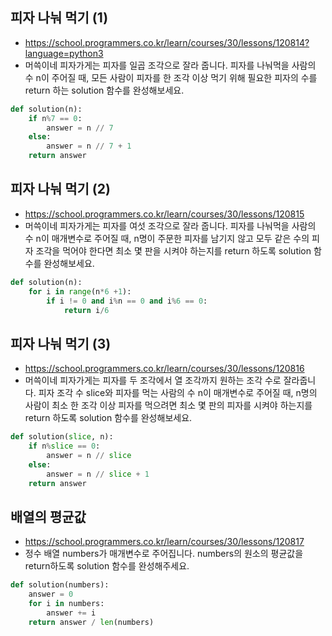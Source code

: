 ## 피자 나눠 먹기 (1)
- https://school.programmers.co.kr/learn/courses/30/lessons/120814?language=python3
- 머쓱이네 피자가게는 피자를 일곱 조각으로 잘라 줍니다. 피자를 나눠먹을 사람의 수 n이 주어질 때, 모든 사람이 피자를 한 조각 이상 먹기 위해 필요한 피자의 수를 return 하는 solution 함수를 완성해보세요.
```python
def solution(n):
    if n%7 == 0:
        answer = n // 7
    else:
        answer = n // 7 + 1
    return answer
```

## 피자 나눠 먹기 (2)
- https://school.programmers.co.kr/learn/courses/30/lessons/120815
- 머쓱이네 피자가게는 피자를 여섯 조각으로 잘라 줍니다. 피자를 나눠먹을 사람의 수 n이 매개변수로 주어질 때, n명이 주문한 피자를 남기지 않고 모두 같은 수의 피자 조각을 먹어야 한다면 최소 몇 판을 시켜야 하는지를 return 하도록 solution 함수를 완성해보세요.
```python
def solution(n):
    for i in range(n*6 +1):
        if i != 0 and i%n == 0 and i%6 == 0:
            return i/6
```

## 피자 나눠 먹기 (3)
- https://school.programmers.co.kr/learn/courses/30/lessons/120816
- 머쓱이네 피자가게는 피자를 두 조각에서 열 조각까지 원하는 조각 수로 잘라줍니다. 피자 조각 수 slice와 피자를 먹는 사람의 수 n이 매개변수로 주어질 때, n명의 사람이 최소 한 조각 이상 피자를 먹으려면 최소 몇 판의 피자를 시켜야 하는지를 return 하도록 solution 함수를 완성해보세요. 
```python
def solution(slice, n):
    if n%slice == 0:
        answer = n // slice
    else:
        answer = n // slice + 1
    return answer
```

## 배열의 평균값
- https://school.programmers.co.kr/learn/courses/30/lessons/120817
- 정수 배열 numbers가 매개변수로 주어집니다. numbers의 원소의 평균값을 return하도록 solution 함수를 완성해주세요.
```python
def solution(numbers):
    answer = 0
    for i in numbers:
        answer += i  
    return answer / len(numbers)
```
